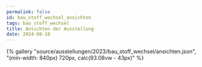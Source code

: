```yaml
---
permalink: false
id: bau_stoff_wechsel_ansichten
tags: bau_stoff_wechsel
title: Ansichten der Ausstellung
date: 2024-08-10
---
```




<div>{% gallery "source/ausstellungen/2023/bau_stoff_wechsel/ansichten.json", "(min-width: 840px) 720px, calc(93.08vw - 43px)" %}</div>
